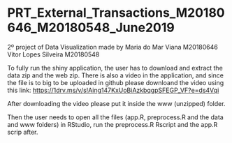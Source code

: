 # PRT_External_Transactions_M20180646_M20180548_June2019
2º project of Data Visualization made by
Maria do Mar Viana M20180646 
Vítor Lopes Silveira M20180548

To fully run the shiny application, the user has to download and extract the data zip and the web zip. 
There is also a video in the application, and since the file is to big to be uploaded in github please downloand the video using this link:
https://1drv.ms/v/s!Aing147KxUoBiAzkbqgpSFEGP_VF?e=ds4Vqi

After downloading the video please put it inside the www (unzipped) folder.  

Then the user needs to open all the files (app.R, preprocess.R and the data and www folders) in RStudio, run the preprocess.R Rscript and the app.R scrip after.

